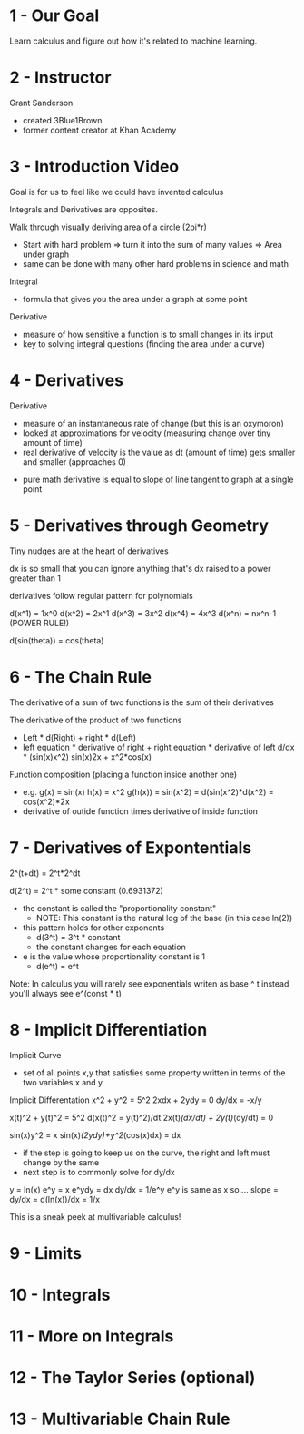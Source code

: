 # 1 - Our Goal
Learn calculus and figure out how it's related to machine learning.

# 2 - Instructor
Grant Sanderson
  - created 3Blue1Brown
  - former content creator at Khan Academy

# 3 - Introduction Video
Goal is for us to feel like we could have invented calculus

Integrals and Derivatives are opposites.

Walk through visually deriving area of a circle (2pi*r)
  - Start with hard problem => turn it into the sum of many values => Area under graph
  - same can be done with many other hard problems in science and math

Integral
  - formula that gives you the area under a graph at some point

Derivative
  - measure of how sensitive a function is to small changes in its input
  - key to solving integral questions (finding the area under a curve)

# 4 - Derivatives
Derivative
  - measure of an instantaneous rate of change (but this is an oxymoron)
  - looked at approximations for velocity (measuring change over tiny amount of time)
  - real derivative of velocity is the value as dt (amount of time) gets smaller and smaller (approaches 0)
  * pure math derivative is equal to slope of line tangent to graph at a single point

# 5 - Derivatives through Geometry
Tiny nudges are at the heart of derivatives

dx is so small that you can ignore anything that's dx raised to a power greater than 1

derivatives follow regular pattern for polynomials

d(x^1) = 1x^0
d(x^2) = 2x^1
d(x^3) = 3x^2
d(x^4) = 4x^3
d(x^n) = nx^n-1 (POWER RULE!)

d(sin(theta)) = cos(theta)

# 6 - The Chain Rule
The derivative of a sum of two functions is the sum of their derivatives

The derivative of the product of two functions
  - Left * d(Right) + right * d(Left)
  - left equation * derivative of right + right equation * derivative of left
  d/dx * (sin(x)x^2)
  sin(x)2x + x^2*cos(x)

Function composition (placing a function inside another one)
  - e.g. g(x) = sin(x)  h(x) = x^2
         g(h(x)) = sin(x^2)
                 = d(sin(x^2)*d(x^2)
                 = cos(x^2)*2x
  - derivative of outide function times derivative of inside function

# 7 - Derivatives of Expontentials
2^(t+dt) = 2^t*2^dt

d(2^t) = 2^t * some constant (0.6931372)
  - the constant is called the "proportionality constant"
    * NOTE: This constant is the natural log of the base (in this case ln(2))
  - this pattern holds for other exponents
    - d(3^t) = 3^t * constant
    - the constant changes for each equation
  - e is the value whose proportionality constant is 1
    - d(e^t) = e^t

Note: In calculus you will rarely see exponentials writen as base ^ t instead you'll always see e^(const * t)

# 8 - Implicit Differentiation
Implicit Curve
  - set of all points x,y that satisfies some property written in terms of the two variables x and y

Implicit Differentation
x^2 + y^2 = 5^2
2xdx + 2ydy = 0
dy/dx = -x/y

x(t)^2 + y(t)^2 = 5^2
d(x(t)^2 = y(t)^2)/dt
2x(t)*(dx/dt) + 2y(t)*(dy/dt) = 0

sin(x)y^2 = x
sin(x)*(2ydy)+y^2*(cos(x)dx) = dx
  - if the step is going to keep us on the curve, the right and left must change by the same
  - next step is to commonly solve for dy/dx

y = ln(x)
e^y = x
e^ydy = dx
dy/dx = 1/e^y
e^y is same as x so....
slope = dy/dx = d(ln(x))/dx = 1/x

This is a sneak peek at multivariable calculus!

# 9 - Limits



# 10 - Integrals



# 11 - More on Integrals



# 12 - The Taylor Series (optional)



# 13 - Multivariable Chain Rule


